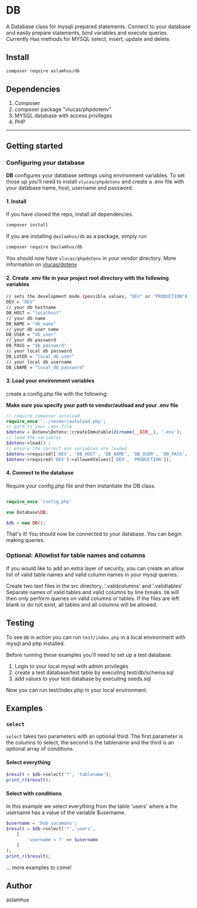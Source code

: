 # DB

A Database class for mysqli prepared statements. Connect to your database and easily prepare statements, bind variables and execute queries. Currently Has methods for MYSQL select, insert, update and delete.

## Install

```bash
composer require aslamhus/db
```

## Dependencies

1. Composer
2. composer package "vlucas/phpdotenv"
3. MYSQL database with access privileges
4. PHP

---

## Getting started

### Configuring your database

**DB** configures your database settings using environment variables. To set those up you'll need to install `vlucas/phpdotenv` and create a .env file with your database name, host, username and password.

#### 1. Install

If you have cloned the repo, install all dependencies.

```bash
composer install
```

If you are installing `@aslamhus/db` as a package,
simply run

```bash
composer require @aslamhus/db
```

You should now have `vlucas/phpdotenv` in your vendor directory.
More information on [vlucas/dotenv](https://github.com/vlucas/phpdotenv)

#### 2. Create .env file in your project root directory with the following variables

```bash
// sets the development mode (possible values, "DEV" or "PRODUCTION")
DEV = "DEV"
// your db hostname
DB_HOST = "localhost"
// your db name
DB_NAME = "db_name"
// your db user name
DB_USER = "db_user"
// your db password
DB_PASS = "db_password"
// your local db password
DB_LUSER = "local_db_user"
// your local db username
DB_LNAME = "local_db_password"
```

#### 3. Load your environment variables

create a config.php file with the following:

**Make sure you specify your path to vendor/autload and your .env file**

```php
// require composer autoload
require_once '../vendor/autoload.php';
// path to your .env file
$dotenv = Dotenv\Dotenv::createImmutable(dirname(__DIR__), '.env');
// load the variables
$dotenv->load() ;
// ensure the correct env variables are loaded
$dotenv->required(['DEV', 'DB_HOST', 'DB_NAME', 'DB_USER', 'DB_PASS', 'DB_LUSER', 'DB_LNAME'])->notEmpty();
$dotenv->required('DEV')->allowedValues(['DEV', 'PRODUCTION']);
```

#### 4. Connect to the database

Require your config.php file and then instantiate the DB class.

```php

require_once 'config.php'

use Database\DB;

$db = new DB();

```

That's it! You should now be connected to your database. You can begin making queries.

### Optional: Allowlist for table names and columns

If you would like to add an extra layer of security, you can create an allow list of valid table names and valid column names in your mysql queries.

Create two text files in the src directory, '.validcolumns' and '.validtables'
Separate names of valid tables and valid columns by line breaks.
`DB` will then only perform queries on valid columns or tables.
If the files are left blank or do not exist, all tables and all columns will be allowed.

## Testing

To see `DB` in action you can run `test/index.php` in a local environment with mysql and php installed.

Before running these examples you'll need to set up a test database.

1. Login to your local mysql with admin privileges
2. create a test database/test table by executing test/db/schema.sql
3. add values to your test database by executing seeds.sql

Now you can run test/index.php in your local environment.

## Examples

### `select`

`select` takes two parameters with an optional third. The first parameter is the columns to select, the second is the tablename and the third is an optional array of conditions.

#### Select everything

```php
$result = $db->select('*', 'tablename');
print_r($result);
```

#### Select with conditions

In this example we select everything from the table 'users' where a the username has a value of the variable $username.

```php
$username = 'bob sacamano';
$result = $db->select('*','users',
    [
        'username = ?' => $username
    ]
);
print_r($result);
```

... more examples to come!

## Author

aslamhus
